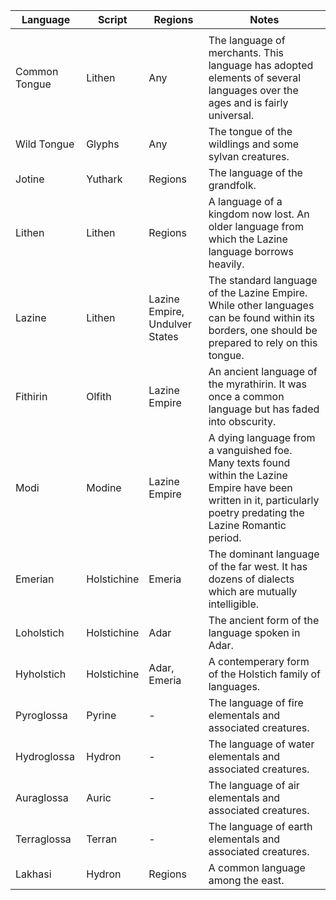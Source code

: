 | Language | Script | Regions | Notes |
|----------|--------|---------|-------|
|          |        |         |       |
| Common Tongue | Lithen | Any | The language of merchants. This language has adopted elements of several languages over the ages and is fairly universal. |
| Wild Tongue | Glyphs | Any | The tongue of the wildlings and some sylvan creatures. |
| Jotine | Yuthark | Regions | The language of the grandfolk. |
| Lithen | Lithen | Regions | A language of a kingdom now lost. An older language from which the Lazine language borrows heavily. |
| Lazine | Lithen | Lazine Empire, Undulver States | The standard language of the Lazine Empire. While other languages can be found within its borders, one should be prepared to rely on this tongue. |
| Fithirin | Olfith | Lazine Empire | An ancient language of the myrathirin. It was once a common language but has faded into obscurity. |
| Modi | Modine | Lazine Empire | A dying language from a vanguished foe. Many texts found within the Lazine Empire have been written in it, particularly poetry predating the Lazine Romantic period. |
| Emerian | Holstichine | Emeria | The dominant language of the far west. It has dozens of dialects which are mutually intelligible. |
| Loholstich | Holstichine | Adar | The ancient form of the language spoken in Adar. |
| Hyholstich | Holstichine | Adar, Emeria | A contemperary form of the Holstich family of languages. |
| Pyroglossa | Pyrine | - | The language of fire elementals and associated creatures. |
| Hydroglossa | Hydron | - | The language of water elementals and associated creatures. |
| Auraglossa | Auric | - | The language of air elementals and associated creatures. |
| Terraglossa | Terran | - | The language of earth elementals and associated creatures. |
| Lakhasi | Hydron | Regions | A common language among the east. |
